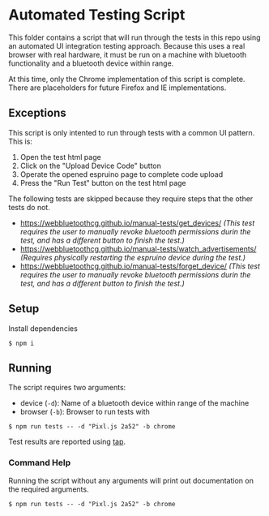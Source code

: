 # Automated Testing Script

This folder contains a script that will run through the tests in this repo using an automated UI integration testing approach. Because this uses a real browser with real hardware, it must be run on a machine with bluetooth functionality and a bluetooth device within range.

At this time, only the Chrome implementation of this script is complete. There are placeholders for future Firefox and IE implementations.

## Exceptions

This script is only intented to run through tests with a common UI pattern. This is:

1. Open the test html page
2. Click on the "Upload Device Code" button
3. Operate the opened espruino page to complete code upload
4. Press the "Run Test" button on the test html page

The following tests are skipped because they require steps that the other tests do not.

- https://webbluetoothcg.github.io/manual-tests/get_devices/ _(This test requires the user to manually revoke bluetooth permissions durin the test, and has a different button to finish the test.)_
- https://webbluetoothcg.github.io/manual-tests/watch_advertisements/ _(Requires physically restarting the espruino device during the test.)_
- https://webbluetoothcg.github.io/manual-tests/forget_device/ _(This test requires the user to manually revoke bluetooth permissions durin the test, and has a different button to finish the test.)_

## Setup

Install dependencies

```shellsession
$ npm i
```

## Running

The script requires two arguments:

- device (`-d`): Name of a bluetooth device within range of the machine
- browser (`-b`): Browser to run tests with

```shellsession
$ npm run tests -- -d "Pixl.js 2a52" -b chrome
```

Test results are reported using [tap](https://node-tap.org/).

### Command Help

Running the script without any arguments will print out documentation on the required arguments.

```shellsession
$ npm run tests -- -d "Pixl.js 2a52" -b chrome
```
